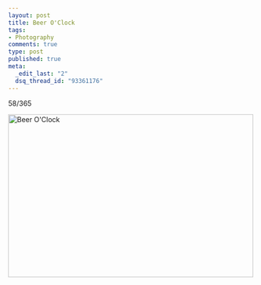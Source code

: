 ```yaml
--- 
layout: post
title: Beer O'Clock
tags: 
- Photography
comments: true
type: post
published: true
meta: 
  _edit_last: "2"
  dsq_thread_id: "93361176"
---
```

58/365

<a href="http://www.flickr.com/photos/aaronbrethorst/3315974940/" title="Beer O'Clock by aaronbrethorst, on Flickr"><img src="http://farm4.static.flickr.com/3430/3315974940_fda6c4ec6c.jpg" width="500" height="333" alt="Beer O'Clock" /></a>
